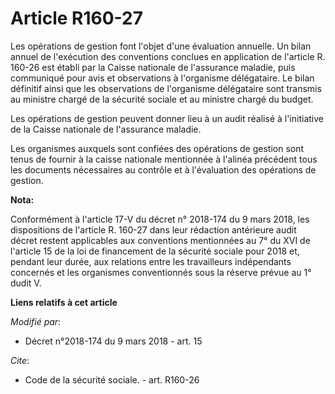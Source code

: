 # Article R160-27

Les opérations de gestion font l'objet d'une évaluation annuelle. Un bilan annuel de l'exécution des conventions conclues en
application de l'article R. 160-26 est établi par la Caisse nationale de l'assurance maladie, puis communiqué pour avis et
observations à l'organisme délégataire. Le bilan définitif ainsi que les observations de l'organisme délégataire sont
transmis au ministre chargé de la sécurité sociale et au ministre chargé du budget.

Les opérations de gestion peuvent donner lieu à un audit réalisé à l'initiative de la Caisse nationale de l'assurance
maladie.

Les organismes auxquels sont confiées des opérations de gestion sont tenus de fournir à la caisse nationale mentionnée à
l'alinéa précédent tous les documents nécessaires au contrôle et à l'évaluation des opérations de gestion.

**Nota:**

Conformément à l'article 17-V du décret n° 2018-174 du 9 mars 2018, les dispositions de l'article R. 160-27 dans leur
rédaction antérieure audit décret restent applicables aux conventions mentionnées au 7° du XVI de l'article 15 de la loi de
financement de la sécurité sociale pour 2018 et, pendant leur durée, aux relations entre les travailleurs indépendants
concernés et les organismes conventionnés sous la réserve prévue au 1° dudit V.

**Liens relatifs à cet article**

_Modifié par_:

  - Décret n°2018-174 du 9 mars 2018 - art. 15

_Cite_:

  - Code de la sécurité sociale. - art. R160-26
